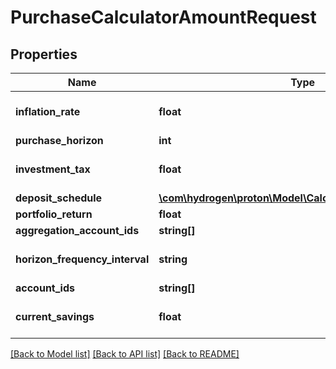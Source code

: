 # PurchaseCalculatorAmountRequest

## Properties
Name | Type | Description | Notes
------------ | ------------- | ------------- | -------------
**inflation_rate** | **float** |  | [optional] [default to 0.0]
**purchase_horizon** | **int** |  | 
**investment_tax** | **float** |  | [optional] [default to 0.0]
**deposit_schedule** | [**\com\hydrogen\proton\Model\CalculatorDepositSchedule1**](CalculatorDepositSchedule1.md) |  | [optional] 
**portfolio_return** | **float** |  | 
**aggregation_account_ids** | **string[]** |  | [optional] 
**horizon_frequency_interval** | **string** |  | [optional] [default to 'year']
**account_ids** | **string[]** |  | [optional] 
**current_savings** | **float** |  | [optional] [default to 0.0]

[[Back to Model list]](../README.md#documentation-for-models) [[Back to API list]](../README.md#documentation-for-api-endpoints) [[Back to README]](../README.md)


